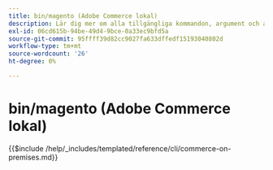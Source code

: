 ```yaml
---
title: bin/magento (Adobe Commerce lokal)
description: Lär dig mer om alla tillgängliga kommandon, argument och alternativ för kommandoradsverktyget Adobe Commerce bin/magento.
exl-id: 06cd615b-94be-49d4-9bce-0a33ec9bfd5a
source-git-commit: 95ffff39d82cc9027fa633dffedf15193040802d
workflow-type: tm+mt
source-wordcount: '26'
ht-degree: 0%

---
```


# bin/magento (Adobe Commerce lokal)

{{$include /help/_includes/templated/reference/cli/commerce-on-premises.md}}
